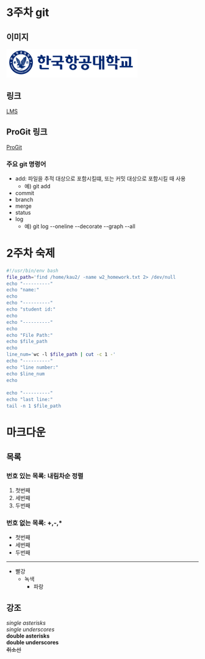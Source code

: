 # 3주차 git
## 이미지
![대체](KAU.png)
## 링크
[LMS](https://lms.kau.ac.kr)
## ProGit 링크
[ProGit](https://github.com/progit/progit2-ko)
### 주요 git 명령어
+ add: 파일을 추적 대상으로 포함시킬떄, 또는 커밋 대상으로 포함시킬 때 사용
	- 예) git add
+ commit
+ branch
+ merge
+ status
+ log
	- 예) git log --oneline --decorate --graph --all

# 2주차 숙제 
```bash
#!/usr/bin/env bash
file_path='find /home/kau2/ -name w2_homework.txt 2> /dev/null
echo "----------"
echo "name:"
echo
echo "----------"
echo "student id:"
echo
echo "----------"
echo
echo "File Path:"
echo $file_path
echo
line_num='wc -l $file_path | cut -c 1 -'
echo "----------"
echo "line number:"
echo $line_num
echo

echo "----------"
echo "last line:"
tail -n 1 $file_path
```

# 마크다운
## 목록
### 번호 있는 목록: 내림차순 정렬
1. 첫번째
2. 세번째
3. 두번째
### 번호 없는 목록: +,-,*
+ 첫번째
+ 세번째
+ 두번째
---
+ 빨강
	- 녹색
		+ 파랑

## 강조
*single asterisks*  
_single underscores_  
**double asterisks**  
__double underscores__  
~~취소선~~  
